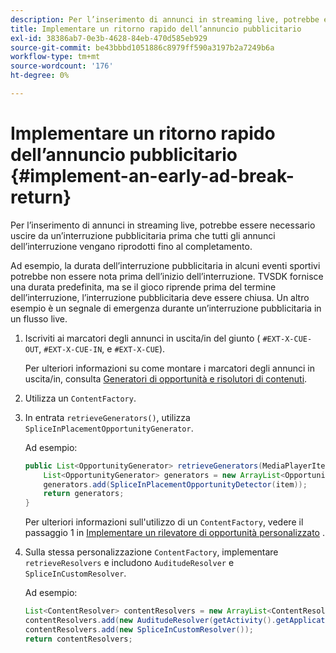 ```yaml
---
description: Per l’inserimento di annunci in streaming live, potrebbe essere necessario uscire da un’interruzione pubblicitaria prima che tutti gli annunci dell’interruzione vengano riprodotti fino al completamento.
title: Implementare un ritorno rapido dell’annuncio pubblicitario
exl-id: 38386ab7-0e3b-4628-84eb-470d585eb929
source-git-commit: be43bbbd1051886c8979ff590a3197b2a7249b6a
workflow-type: tm+mt
source-wordcount: '176'
ht-degree: 0%

---
```


# Implementare un ritorno rapido dell’annuncio pubblicitario {#implement-an-early-ad-break-return}

Per l’inserimento di annunci in streaming live, potrebbe essere necessario uscire da un’interruzione pubblicitaria prima che tutti gli annunci dell’interruzione vengano riprodotti fino al completamento.

Ad esempio, la durata dell’interruzione pubblicitaria in alcuni eventi sportivi potrebbe non essere nota prima dell’inizio dell’interruzione. TVSDK fornisce una durata predefinita, ma se il gioco riprende prima del termine dell’interruzione, l’interruzione pubblicitaria deve essere chiusa. Un altro esempio è un segnale di emergenza durante un’interruzione pubblicitaria in un flusso live.

1. Iscriviti ai marcatori degli annunci in uscita/in del giunto ( `#EXT-X-CUE-OUT`, `#EXT-X-CUE-IN`, e `#EXT-X-CUE`).

   Per ulteriori informazioni su come montare i marcatori degli annunci in uscita/in, consulta [Generatori di opportunità e risolutori di contenuti](../../../tvsdk-1.4-for-android/content-resolver/android-1.4-content-resolver-about.md).
1. Utilizza un `ContentFactory`.
1. In entrata `retrieveGenerators()`, utilizza `SpliceInPlacementOpportunityGenerator`.

   Ad esempio:

   ```java
   public List<OpportunityGenerator> retrieveGenerators(MediaPlayerItem item) { 
       List<OpportunityGenerator> generators = new ArrayList<OpportunityGenerator>(); 
       generators.add(SpliceInPlacementOpportunityDetector(item)); 
       return generators; 
   }
   ```

   Per ulteriori informazioni sull&#39;utilizzo di un `ContentFactory`, vedere il passaggio 1 in [Implementare un rilevatore di opportunità personalizzato](../../../tvsdk-1.4-for-android/content-resolver/android-1.4-opp-detector-impl.md) .

1. Sulla stessa personalizzazione `ContentFactory`, implementare `retrieveResolvers` e includono `AuditudeResolver` e `SpliceInCustomResolver`.

   Ad esempio:

   ```java
   List<ContentResolver> contentResolvers = new ArrayList<ContentResolver>(); 
   contentResolvers.add(new AuditudeResolver(getActivity().getApplicationContext())); 
   contentResolvers.add(new SpliceInCustomResolver()); 
   return contentResolvers;
   ```
